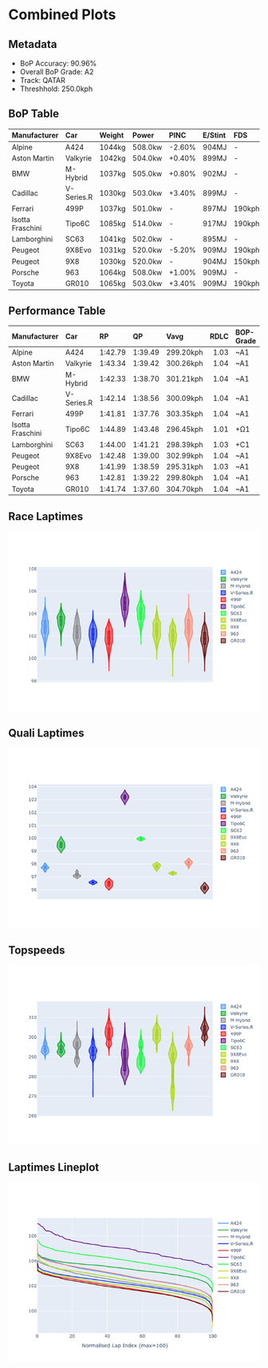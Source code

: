 # Combined Plots

## Metadata

- BoP Accuracy: 90.96%
- Overall BoP Grade: A2
- Track: QATAR
- Threshhold: 250.0kph

## BoP Table
| Manufacturer     | Car        | Weight   | Power   | PINC   | E/Stint   | FDS    | RDP    | QDP    | TDP    |
|:-----------------|:-----------|:---------|:--------|:-------|:----------|:-------|:-------|:-------|:-------|
| Alpine           | A424       | 1044kg   | 508.0kw | -2.60% | 904MJ     | -      | 52.35% | 61.85% | 27.84% |
| Aston Martin     | Valkyrie   | 1042kg   | 504.0kw | +0.40% | 899MJ     | -      | 53.59% | 53.33% | 21.51% |
| BMW              | M-Hybrid   | 1037kg   | 505.0kw | +0.80% | 902MJ     | -      | 53.26% | 57.23% | 34.54% |
| Cadillac         | V-Series.R | 1030kg   | 503.0kw | +3.40% | 899MJ     | -      | 47.80% | 56.73% | 19.63% |
| Ferrari          | 499P       | 1037kg   | 501.0kw | -      | 897MJ     | 190kph | 53.02% | 42.32% | 9.88%  |
| Isotta Fraschini | Tipo6C     | 1085kg   | 514.0kw | -      | 917MJ     | 190kph | 43.95% | 47.22% | 31.53% |
| Lamborghini      | SC63       | 1041kg   | 502.0kw | -      | 895MJ     | -      | 46.33% | 59.50% | 29.33% |
| Peugeot          | 9X8Evo     | 1031kg   | 520.0kw | -5.20% | 909MJ     | 190kph | 48.47% | 51.26% | 16.02% |
| Peugeot          | 9X8        | 1030kg   | 520.0kw | -      | 904MJ     | 150kph | 54.07% | 57.08% | 10.80% |
| Porsche          | 963        | 1064kg   | 508.0kw | +1.00% | 909MJ     | -      | 50.87% | 45.25% | 30.77% |
| Toyota           | GR010      | 1065kg   | 503.0kw | +3.40% | 909MJ     | 190kph | 52.43% | 57.12% | 12.82% |

## Performance Table
| Manufacturer     | Car        | RP      | QP      | Vavg      |   RDLC | BOP-Grade   | Match   |
|:-----------------|:-----------|:--------|:--------|:----------|-------:|:------------|:--------|
| Alpine           | A424       | 1:42.79 | 1:39.49 | 299.20kph |   1.03 | ~A1         | 99.75%  |
| Aston Martin     | Valkyrie   | 1:43.34 | 1:39.42 | 300.26kph |   1.04 | ~A1         | 100.00% |
| BMW              | M-Hybrid   | 1:42.33 | 1:38.70 | 301.21kph |   1.04 | ~A1         | 99.60%  |
| Cadillac         | V-Series.R | 1:42.14 | 1:38.56 | 300.09kph |   1.04 | ~A1         | 99.40%  |
| Ferrari          | 499P       | 1:41.81 | 1:37.76 | 303.35kph |   1.04 | ~A1         | 95.74%  |
| Isotta Fraschini | Tipo6C     | 1:44.89 | 1:43.48 | 296.45kph |   1.01 | +Ω1         | 34.33%  |
| Lamborghini      | SC63       | 1:44.00 | 1:41.21 | 298.39kph |   1.03 | +C1         | 78.29%  |
| Peugeot          | 9X8Evo     | 1:42.48 | 1:39.00 | 302.99kph |   1.04 | ~A1         | 99.92%  |
| Peugeot          | 9X8        | 1:41.99 | 1:38.59 | 295.31kph |   1.03 | ~A1         | 98.30%  |
| Porsche          | 963        | 1:42.81 | 1:39.22 | 299.80kph |   1.04 | ~A1         | 99.84%  |
| Toyota           | GR010      | 1:41.74 | 1:37.60 | 304.70kph |   1.04 | ~A1         | 95.43%  |

## Race Laptimes
![Race Laptimes](images/race_violin.png)

## Quali Laptimes
![Quali Laptimes](images/quali_violin.png)

## Topspeeds
![Topspeeds](images/topspeed_violin.png)

## Laptimes Lineplot
![Laptimes Lineplot](images/laptime_line.png)

